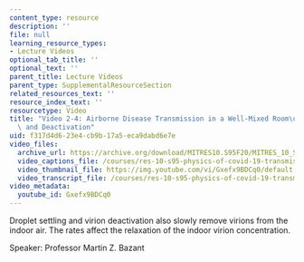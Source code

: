 ```yaml
---
content_type: resource
description: ''
file: null
learning_resource_types:
- Lecture Videos
optional_tab_title: ''
optional_text: ''
parent_title: Lecture Videos
parent_type: SupplementalResourceSection
related_resources_text: ''
resource_index_text: ''
resourcetype: Video
title: "Video 2-4: Airborne Disease Transmission in a Well-Mixed Room\u2014Sedimentation\
  \ and Deactivation"
uid: f317d4d6-23e4-cb9b-17a5-eca9dabd6e7e
video_files:
  archive_url: https://archive.org/download/MITRES10.S95F20/MITRES_10_S95F20_0204_300k.mp4
  video_captions_file: /courses/res-10-s95-physics-of-covid-19-transmission-fall-2020/264b39f894125ac7aeaabd04e6088ecc_Gxefx9BDCq0.vtt
  video_thumbnail_file: https://img.youtube.com/vi/Gxefx9BDCq0/default.jpg
  video_transcript_file: /courses/res-10-s95-physics-of-covid-19-transmission-fall-2020/7c50c5c801b94472a2d7f420e88e3c6f_Gxefx9BDCq0.pdf
video_metadata:
  youtube_id: Gxefx9BDCq0
---
```


Droplet settling and virion deactivation also slowly remove virions from the indoor air. The rates affect the relaxation of the indoor virion concentration.

Speaker: Professor Martin Z. Bazant